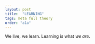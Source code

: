 ```yaml
---
layout: post
title:  "LEARNING"
tags: meta full theory
order: "a1a"
---
```


We live, we learn. Learning is what *we are*.